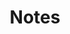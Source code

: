 ---
title: "Notes"
layout: collection
permalink: /notes/
collection: notes
author_profile: true
entries_layout: list
---